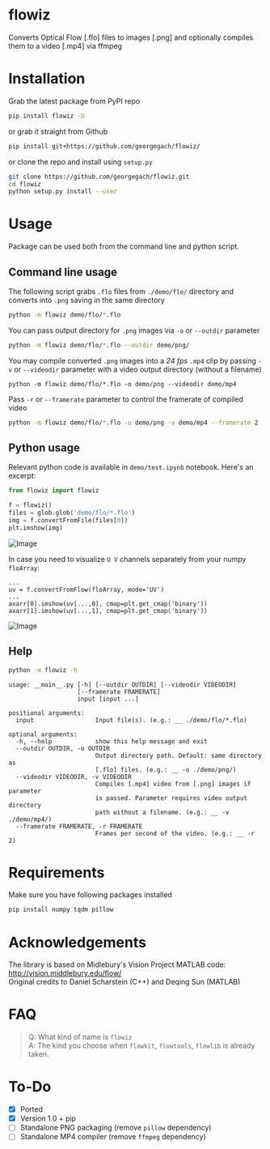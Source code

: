 # flowiz
Converts Optical Flow [.flo] files to images [.png] and optionally compiles them to a video [.mp4] via ffmpeg


# Installation
Grab the latest package from PyPI repo
```bash
pip install flowiz -U
```

or grab it straight from Github
```bash
pip install git+https://github.com/georgegach/flowiz/
```

or clone the repo and install using `setup.py`
```bash
git clone https://github.com/georgegach/flowiz.git
cd flowiz
python setup.py install --user
```

# Usage
Package can be used both from the command line and python script. 

## Command line usage
The following script grabs `.flo` files from `./demo/flo/` directory and converts into `.png` saving in the same directory

```bash
python -m flowiz demo/flo/*.flo 
```

You can pass output directory for `.png` images via `-o` or `--outdir` parameter
```bash
python -m flowiz demo/flo/*.flo --outdir demo/png/
```

You may compile converted `.png` images into a *24 fps* `.mp4` clip by passing `-v` or `--videodir` parameter with a video output directory (without a filename)
```
python -m flowiz demo/flo/*.flo -o demo/png --videodir demo/mp4
```

Pass `-r` or `--framerate` parameter to control the framerate of compiled video
```bash
python -m flowiz demo/flo/*.flo -o demo/png -v demo/mp4 --framerate 2
```


## Python usage

Relevant python code is available in `demo/test.ipynb` notebook. Here's an excerpt:
```python
from flowiz import flowiz

f = flowiz()
files = glob.glob('demo/flo/*.flo')
img = f.convertFromFile(files[0])
plt.imshow(img)
```
![Image](https://github.com/georgegach/flowiz/raw/master/demo/png/frame_0001.flo.png)

In case you need to visualize `U V` channels separately from your numpy `floArray`:
```
...
uv = f.convertFromFlow(floArray, mode='UV')
...
axarr[0].imshow(uv[...,0], cmap=plt.get_cmap('binary'))
axarr[1].imshow(uv[...,1], cmap=plt.get_cmap('binary'))
```
![Image](https://github.com/georgegach/flowiz/raw/master/demo/_github_assets_/uv_flow.png)

## Help
```bash
python -m flowiz -h
```
```
usage: __main__.py [-h] [--outdir OUTDIR] [--videodir VIDEODIR]
                   [--framerate FRAMERATE]
                   input [input ...]

positional arguments:
  input                 Input file(s). (e.g.: __ ./demo/flo/*.flo)

optional arguments:
  -h, --help            show this help message and exit
  --outdir OUTDIR, -o OUTDIR
                        Output directory path. Default: same directory as
                        [.flo] files. (e.g.: __ -o ./demo/png/)
  --videodir VIDEODIR, -v VIDEODIR
                        Compiles [.mp4] video from [.png] images if parameter
                        is passed. Parameter requires video output directory
                        path without a filename. (e.g.: __ -v ./demo/mp4/)
  --framerate FRAMERATE, -r FRAMERATE
                        Frames per second of the video. (e.g.: __ -r 2)
```


# Requirements
Make sure you have following packages installed
```bash
pip install numpy tqdm pillow
```



# Acknowledgements
The library is based on Midlebury's Vision Project MATLAB code: http://vision.middlebury.edu/flow/   
Original credits to Daniel Scharstein (C++) and Deqing Sun (MATLAB)

# FAQ
> Q: What kind of name is `flowiz`  
> A: The kind you choose when `flowkit`, `flowtools`, `flowlib` is already taken. 

# To-Do
- [x] Ported
- [x] Version 1.0 + pip
- [ ] Standalone PNG packaging (remove `pillow` dependency)
- [ ] Standalone MP4 compiler (remove `ffmpeg` dependency)
